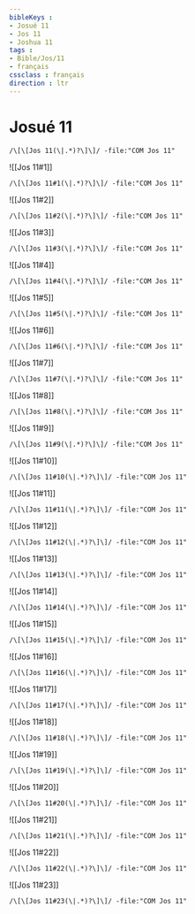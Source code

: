 ```yaml
---
bibleKeys : 
- Josué 11
- Jos 11
- Joshua 11
tags : 
- Bible/Jos/11
- français
cssclass : français
direction : ltr
---
```


# Josué 11

```query
/\[\[Jos 11(\|.*)?\]\]/ -file:"COM Jos 11"
```



![[Jos 11#1]]

```query
/\[\[Jos 11#1(\|.*)?\]\]/ -file:"COM Jos 11"
```

![[Jos 11#2]]

```query
/\[\[Jos 11#2(\|.*)?\]\]/ -file:"COM Jos 11"
```

![[Jos 11#3]]

```query
/\[\[Jos 11#3(\|.*)?\]\]/ -file:"COM Jos 11"
```

![[Jos 11#4]]

```query
/\[\[Jos 11#4(\|.*)?\]\]/ -file:"COM Jos 11"
```

![[Jos 11#5]]

```query
/\[\[Jos 11#5(\|.*)?\]\]/ -file:"COM Jos 11"
```

![[Jos 11#6]]

```query
/\[\[Jos 11#6(\|.*)?\]\]/ -file:"COM Jos 11"
```

![[Jos 11#7]]

```query
/\[\[Jos 11#7(\|.*)?\]\]/ -file:"COM Jos 11"
```

![[Jos 11#8]]

```query
/\[\[Jos 11#8(\|.*)?\]\]/ -file:"COM Jos 11"
```

![[Jos 11#9]]

```query
/\[\[Jos 11#9(\|.*)?\]\]/ -file:"COM Jos 11"
```

![[Jos 11#10]]

```query
/\[\[Jos 11#10(\|.*)?\]\]/ -file:"COM Jos 11"
```

![[Jos 11#11]]

```query
/\[\[Jos 11#11(\|.*)?\]\]/ -file:"COM Jos 11"
```

![[Jos 11#12]]

```query
/\[\[Jos 11#12(\|.*)?\]\]/ -file:"COM Jos 11"
```

![[Jos 11#13]]

```query
/\[\[Jos 11#13(\|.*)?\]\]/ -file:"COM Jos 11"
```

![[Jos 11#14]]

```query
/\[\[Jos 11#14(\|.*)?\]\]/ -file:"COM Jos 11"
```

![[Jos 11#15]]

```query
/\[\[Jos 11#15(\|.*)?\]\]/ -file:"COM Jos 11"
```

![[Jos 11#16]]

```query
/\[\[Jos 11#16(\|.*)?\]\]/ -file:"COM Jos 11"
```

![[Jos 11#17]]

```query
/\[\[Jos 11#17(\|.*)?\]\]/ -file:"COM Jos 11"
```

![[Jos 11#18]]

```query
/\[\[Jos 11#18(\|.*)?\]\]/ -file:"COM Jos 11"
```

![[Jos 11#19]]

```query
/\[\[Jos 11#19(\|.*)?\]\]/ -file:"COM Jos 11"
```

![[Jos 11#20]]

```query
/\[\[Jos 11#20(\|.*)?\]\]/ -file:"COM Jos 11"
```

![[Jos 11#21]]

```query
/\[\[Jos 11#21(\|.*)?\]\]/ -file:"COM Jos 11"
```

![[Jos 11#22]]

```query
/\[\[Jos 11#22(\|.*)?\]\]/ -file:"COM Jos 11"
```

![[Jos 11#23]]

```query
/\[\[Jos 11#23(\|.*)?\]\]/ -file:"COM Jos 11"
```

